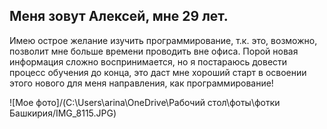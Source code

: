 ## Меня зовут Алексей, мне 29 лет. 

Имею острое желание изучить программирование, т.к. это, возможно, позволит мне больше времени проводить вне офиса. 
Порой новая информация сложно воспринимается, но я постараюсь довести процесс обучения до конца, это даст мне хороший старт в освоении этого нового для меня направления, как программирование!

![Мое фото]/(C:\Users\arina\OneDrive\Рабочий стол\фоты\фотки Башкирия/IMG_8115.JPG)



